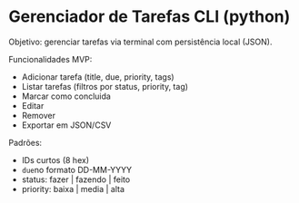 # Gerenciador de Tarefas CLI (python)

Objetivo: gerenciar tarefas via terminal com persistência local (JSON).

Funcionalidades MVP:
- Adicionar tarefa (title, due, priority, tags)
- Listar tarefas (filtros por status, priority, tag)
- Marcar como concluida
- Editar
- Remover
- Exportar em JSON/CSV

Padrões:
- IDs curtos (8 hex)
- `due`no formato DD-MM-YYYY
- status: fazer | fazendo | feito
- priority: baixa | media | alta
